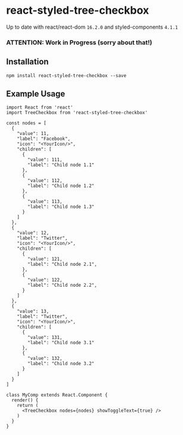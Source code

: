 react-styled-tree-checkbox
============

Up to date with react/react-dom `16.2.0` and styled-components `4.1.1`

### ATTENTION: Work in Progress (sorry about that!)

## Installation

`npm install react-styled-tree-checkbox --save`

## Example Usage

    import React from 'react'
    import TreeCheckbox from 'react-styled-tree-checkbox'

    const nodes = [
      {
        "value": 11,
        "label": "Facebook",
        "icon": "<YourIcon/>",
        "children": [
          {
            "value": 111,
            "label": "Child node 1.1"
          },
          {
            "value": 112,
            "label": "Child node 1.2"
          },
          {
            "value": 113,
            "label": "Child node 1.3"
          }
        ]
      },
      {
        "value": 12,
        "label": "Twitter",
        "icon": "<YourIcon/>",
        "children": [
          {
            "value": 121,
            "label": "Child node 2.1",
          },
          {
            "value": 122,
            "label": "Child node 2.2",
          }
        ]
      },
      {
        "value": 13,
        "label": "Twitter",
        "icon": "<YourIcon/>",
        "children": [
          {
            "value": 131,
            "label": "Child node 3.1"
          },
          {
            "value": 132,
            "label": "Child node 3.2"
          }
        ]
      }
    ]

    class MyComp extends React.Component {
      render() {
        return (
          <TreeCheckbox nodes={nodes} showToggleText={true} />
        )
      }
    }
